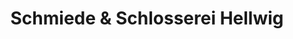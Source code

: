 ---
title: "Schmiede & Schlosserei Hellwig"
url: /ribnitz-damgarten/schmiede-und-schlosserei-hellwig/
shop: Eisenwaren
---